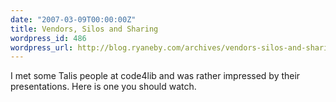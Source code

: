 ```yaml
---
date: "2007-03-09T00:00:00Z"
title: Vendors, Silos and Sharing
wordpress_id: 486
wordpress_url: http://blog.ryaneby.com/archives/vendors-silos-and-sharing/
---
```

I met some Talis people at code4lib and was rather impressed by their presentations. Here is one you should watch.

<object width="425" height="350"><param name="movie" value="http://www.youtube.com/v/cUjqhu_tuyo"></param><param name="wmode" value="transparent"></param><embed src="http://www.youtube.com/v/cUjqhu_tuyo" type="application/x-shockwave-flash" wmode="transparent" width="425" height="350"></embed></object>
